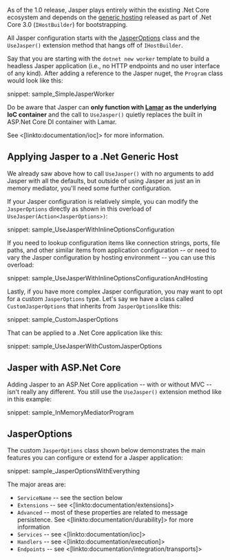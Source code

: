 <!--title:Bootstrapping & Configuration-->

As of the 1.0 release, Jasper plays entirely within the existing .Net Core ecosystem and depends on the [generic hosting](https://docs.microsoft.com/en-us/aspnet/core/fundamentals/host/generic-host?view=aspnetcore-3.1) released as part of .Net Core 3.0 (`IHostBuilder`) for bootstrapping.

All Jasper configuration starts with the [JasperOptions](https://github.com/JasperFx/jasper/blob/master/src/Jasper/JasperOptions.cs) class and the `UseJasper()` extension method that hangs off of `IHostBuilder`.

Say that you are starting with the `dotnet new worker` template to build a headless Jasper 
application (i.e., no HTTP endpoints and no user interface of any kind). After adding a reference to the Jasper nuget,
the `Program` class would look like this:

snippet: sample_SimpleJasperWorker

Do be aware that Jasper can **only function with [Lamar](https://jasperfx.github.io/lamar) as the underlying IoC container** and 
the call to `UseJasper()` quietly replaces the built in ASP.Net Core DI container with Lamar. 

See <[linkto:documentation/ioc]> for more information.


## Applying Jasper to a .Net Generic Host

We already saw above how to call `UseJasper()` with no arguments to add Jasper with all the defaults, but outside of using Jasper as just an in memory mediator, you'll need some further configuration.

If your Jasper configuration is relatively simple, you can modify the `JasperOptions` directly as shown in this overload of `UseJasper(Action<JasperOptions>)`:

snippet: sample_UseJasperWithInlineOptionsConfiguration

If you need to lookup configuration items like connection strings, ports, file paths, and other similar
items from application configuration -- or need to vary the Jasper configuration by hosting environment -- you 
can use this overload:

snippet: sample_UseJasperWithInlineOptionsConfigurationAndHosting

Lastly, if you have more complex Jasper configuration, you may want to opt for a custom `JasperOptions`
type. Let's say we have a class called `CustomJasperOptions` that inherits from `JasperOptions`like this: 

snippet: sample_CustomJasperOptions

That can be applied to a .Net Core application like this:

snippet: sample_UseJasperWithCustomJasperOptions





## Jasper with ASP.Net Core

Adding Jasper to an ASP.Net Core application -- with or without MVC -- isn't really any different. You still use the `UseJasper()` extension method like in this example:

snippet: sample_InMemoryMediatorProgram


## JasperOptions

The custom `JasperOptions` class shown below demonstrates the main features you can configure or extend for a Jasper application:


snippet: sample_JasperOptionsWithEverything

The major areas are:

* `ServiceName` -- see the section below
* `Extensions` -- see <[linkto:documentation/extensions]>
* `Advanced` -- most of these properties are related to message persistence. See <[linkto:documentation/durability]> for more information
* `Services` -- see <[linkto:documentation/ioc]>
* `Handlers` -- see <[linkto:documentation/execution]>
* `Endpoints` -- see <[linkto:documentation/integration/transports]>



